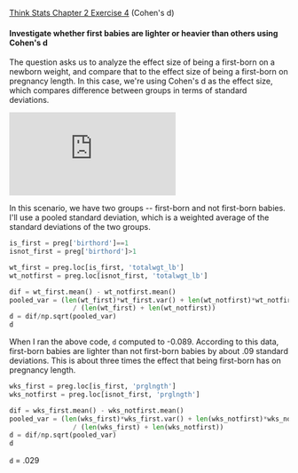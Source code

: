 [Think Stats Chapter 2 Exercise 4](http://greenteapress.com/thinkstats2/html/thinkstats2003.html#toc24) (Cohen's d)

#### Investigate whether first babies are lighter or heavier than others using Cohen's d

The question asks us to analyze the effect size of being a first-born on a newborn weight, and compare that to the effect size of being a first-born on pregnancy length. In this case, we're using Cohen's d as the effect size, which compares difference between groups in terms of standard deviations.

![equation](https://latex.codecogs.com/gif.latex?d%20%3D%20%5Cfrac%7B%5Ctext%7Bmean%20difference%7D%7D%7B%5Ctext%7Bstandard%20deviation%7D%7D%20%3D%20%5Cfrac%7B%5Cbar%7Bx_1%7D%20-%20%5Cbar%7Bx_2%7D%7D%7Bs%7D)

In this scenario, we have two groups -- first-born and not first-born babies. I'll use a pooled standard deviation, which is a weighted average of the standard deviations of the two groups.

```python
is_first = preg['birthord']==1
isnot_first = preg['birthord']>1

wt_first = preg.loc[is_first, 'totalwgt_lb']
wt_notfirst = preg.loc[isnot_first, 'totalwgt_lb']

dif = wt_first.mean() - wt_notfirst.mean()
pooled_var = (len(wt_first)*wt_first.var() + len(wt_notfirst)*wt_notfirst.var()) \
                / (len(wt_first) + len(wt_notfirst))
d = dif/np.sqrt(pooled_var)
d
```

When I ran the above code, `d` computed to -0.089. According to this data, first-born babies are lighter than not first-born babies by about .09 standard deviations. This is about three times the effect that being first-born has on pregnancy length.

```python
wks_first = preg.loc[is_first, 'prglngth']
wks_notfirst = preg.loc[isnot_first, 'prglngth']

dif = wks_first.mean() - wks_notfirst.mean()
pooled_var = (len(wks_first)*wks_first.var() + len(wks_notfirst)*wks_notfirst.var()) \
                / (len(wks_first) + len(wks_notfirst))
d = dif/np.sqrt(pooled_var)
d      
```

`d` = .029
